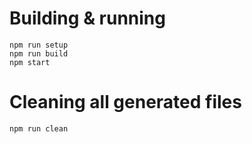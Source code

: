 # Building & running

    npm run setup
    npm run build
    npm start

# Cleaning all generated files

    npm run clean
